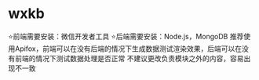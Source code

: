 # wxkb
⭐前端需要安装：微信开发者工具
⭐后端需要安装：Node.js，MongoDB
推荐使用Apifox，前端可以在没有后端的情况下生成数据测试渲染效果，后端可以在没有前端的情况下测试数据处理是否正常
不建议更改负责模块之外的内容，容易出现不一致